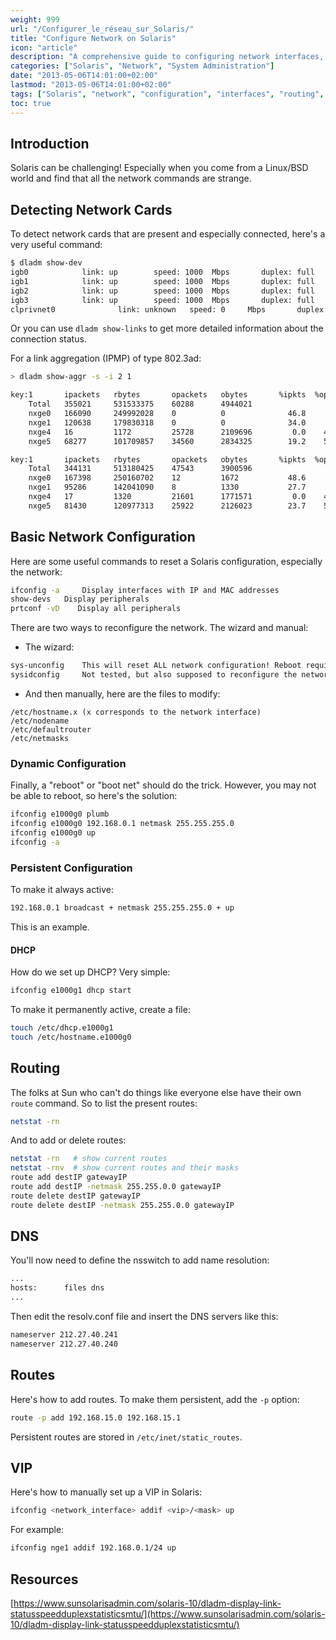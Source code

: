 ```yaml
---
weight: 999
url: "/Configurer_le_réseau_sur_Solaris/"
title: "Configure Network on Solaris"
icon: "article"
description: "A comprehensive guide to configuring network interfaces, routes, DNS, and VIPs on Solaris systems"
categories: ["Solaris", "Network", "System Administration"]
date: "2013-05-06T14:01:00+02:00"
lastmod: "2013-05-06T14:01:00+02:00"
tags: ["Solaris", "network", "configuration", "interfaces", "routing", "VIP"]
toc: true
---
```


## Introduction

Solaris can be challenging! Especially when you come from a Linux/BSD world and find that all the network commands are strange.

## Detecting Network Cards

To detect network cards that are present and especially connected, here's a very useful command:

```bash
$ dladm show-dev
igb0            link: up        speed: 1000  Mbps       duplex: full
igb1            link: up        speed: 1000  Mbps       duplex: full
igb2            link: up        speed: 1000  Mbps       duplex: full
igb3            link: up        speed: 1000  Mbps       duplex: full
clprivnet0              link: unknown   speed: 0     Mbps       duplex: unknown
```

Or you can use `dladm show-links` to get more detailed information about the connection status.

For a link aggregation (IPMP) of type 802.3ad:

```bash
> dladm show-aggr -s -i 2 1

key:1		ipackets   rbytes       opackets   obytes       %ipkts  %opkts
 	Total	355021     531533375    60288      4944021     
	nxge0	166090     249992028    0          0              46.8     0.0  
	nxge1	120638     179830318    0          0              34.0     0.0  
	nxge4	16         1172         25728      2109696         0.0    42.7  
	nxge5	68277      101709857    34560      2834325        19.2    57.3  

key:1		ipackets   rbytes       opackets   obytes       %ipkts  %opkts
 	Total	344131     513180425    47543      3900596     
	nxge0	167398     250160702    12         1672           48.6     0.0  
	nxge1	95286      142041090    8          1330           27.7     0.0  
	nxge4	17         1320         21601      1771571         0.0    45.4  
	nxge5	81430      120977313    25922      2126023        23.7    54.5
```

## Basic Network Configuration

Here are some useful commands to reset a Solaris configuration, especially the network:

```bash
ifconfig -a 	Display interfaces with IP and MAC addresses
show-devs 	Display peripherals
prtconf -vD    Display all peripherals
```

There are two ways to reconfigure the network. The wizard and manual:

* The wizard:

```bash
sys-unconfig 	This will reset ALL network configuration! Reboot required
sysidconfig 	Not tested, but also supposed to reconfigure the network
```

* And then manually, here are the files to modify:

```
/etc/hostname.x (x corresponds to the network interface)
/etc/nodename
/etc/defaultrouter
/etc/netmasks
```

### Dynamic Configuration

Finally, a "reboot" or "boot net" should do the trick. However, you may not be able to reboot, so here's the solution:

```bash
ifconfig e1000g0 plumb
ifconfig e1000g0 192.168.0.1 netmask 255.255.255.0
ifconfig e1000g0 up
ifconfig -a
```

### Persistent Configuration

To make it always active:

```bash
192.168.0.1 broadcast + netmask 255.255.255.0 + up
```

This is an example.

#### DHCP

How do we set up DHCP? Very simple:

```bash
ifconfig e1000g1 dhcp start
```

To make it permanently active, create a file:

```bash
touch /etc/dhcp.e1000g1
touch /etc/hostname.e1000g0
```

## Routing

The folks at Sun who can't do things like everyone else have their own `route` command. So to list the present routes:

```bash
netstat -rn
```

And to add or delete routes:

```bash
netstat -rn   # show current routes
netstat -rnv  # show current routes and their masks
route add destIP gatewayIP
route add destIP -netmask 255.255.0.0 gatewayIP
route delete destIP gatewayIP
route delete destIP -netmask 255.255.0.0 gatewayIP
```

## DNS

You'll now need to define the nsswitch to add name resolution:

```bash
...
hosts:      files dns
...
```

Then edit the resolv.conf file and insert the DNS servers like this:

```bash
nameserver 212.27.40.241
nameserver 212.27.40.240
```

## Routes

Here's how to add routes. To make them persistent, add the `-p` option:

```bash
route -p add 192.168.15.0 192.168.15.1
```

Persistent routes are stored in `/etc/inet/static_routes`.

## VIP

Here's how to manually set up a VIP in Solaris:

```bash
ifconfig <network_interface> addif <vip>/<mask> up
```

For example:

```bash
ifconfig nge1 addif 192.168.0.1/24 up
```

## Resources

[https://www.sunsolarisadmin.com/solaris-10/dladm-display-link-statusspeedduplexstatisticsmtu/](https://www.sunsolarisadmin.com/solaris-10/dladm-display-link-statusspeedduplexstatisticsmtu/)
